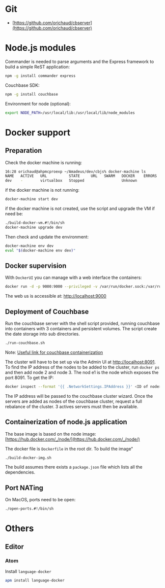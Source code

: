 # Git
* [https://github.com/orichaud/cbserver](https://github.com/orichaud/cbserver)

# Node.js modules

Commander is needed to parse arguments and the Express framework to build a simple ReST application:
```sh
npm -g install commander express
```
Couchbase SDK:
```sh
npm -g install couchbase
```

Environment for node (optional):
```sh
export NODE_PATH=/usr/local/lib:/usr/local/lib/node_modules
```



# Docker support

## Preparation

Check the docker machine is running:
```sh
16:28 orichaud@ahpmcproexp ~/Amadeus/dev/cbjs% docker-machine ls     
NAME   ACTIVE   URL          STATE     URL   SWARM   DOCKER    ERRORS
dev    -        virtualbox   Stopped                 Unknown   
```

if the docker machine is not running:
```sh
docker-machine start dev
```

if the docker machine is not created, use the script and upgrade the VM if need be:
```sh
./build-docker-vm.#!/bin/sh
docker-machine upgrade dev
```

Then check and update the environment:
```sh
docker-machine env dev
eval "$(docker-machine env dev)"
```

## Docker supervision
With `DockerUI` you can manage with a web interface the containers:
```sh
docker run -d -p 9000:9000 --privileged -v /var/run/docker.sock:/var/run/docker.sock --name DockerUI dockerui/dockerui
```
The web us is accessible at: [http://localhost:9000](http://localhost:9000)


## Deployment of Couchbase

Run the couchbase server with the shell script provided, running couchbase into containers with 3 containers and persistent volumes. The script create the date storage into sub directories.
```sh
./run-couchbase.sh
```
Note: [Useful link for couchbase containerization](http://developer.couchbase.com/documentation/server/4.0/install/docker-singlehost-miltiplecont.html)

The cluster will have to be set up via the Admin UI at [http://localhost:8091](http://localhost:8091).
To find the IP address of the nodes to be added to the cluster, run `docker ps` and then add node 2 and node 3. The nod e1 is the node which exposes the port 8091. To get the IP:
```sh
docker inspect --format '{{ .NetworkSettings.IPAddress }}' <ID of node>
```
The IP address will be passed to the couchbase cluster wizard.
Once the servers are added as nodes of the couchbase cluster, request a full rebalance of the cluster. 3 actives servers must then be available.

## Containerization of node.js application
The base image is based on the node image: [https://hub.docker.com/_/node/](https://hub.docker.com/_/node/)

The docker file is `Dockerfile` in the root dir. To build the image"
```sh
./build-docker-img.sh
```
The build assumes there exists a `package.json` file which lists all the dependencies.



## Port NATing

On MacOS, ports need to be open:
```sh
./open-ports.#!/bin/sh
```

# Others

## Editor

### Atom
Install `language-docker`
```sh
apm install language-docker
```
